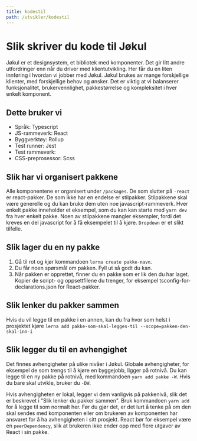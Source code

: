 ```yaml
---
title: kodestil
path: /utvikler/kodestil
---
```


# Slik skriver du kode til Jøkul

Jøkul er et designsystem, et bibliotek med komponenter. Det gir litt andre utfordringer enn når du driver med klientutvikling. Her får du en liten innføring i hvordan vi jobber med Jøkul. Jøkul brukes av mange forskjellige klienter, med forskjellige behov og ønsker. Det er viktig at vi balanserer funksjonalitet, brukervennlighet, pakkestørrelse og kompleksitet i hver enkelt komponent.

## Dette bruker vi

-   Språk: Typescript
-   JS-rammeverk: React
-   Byggverktøy: Rollup
-   Test runner: Jest
-   Test rammeverk:
-   CSS-preprosessor: Scss

## Slik har vi organisert pakkene

Alle komponentene er organisert under `/packages`. De som slutter på `-react` er react-pakker. De som ikke har en endelse er stilpakker. Stilpakkene skal være generelle og du kan bruke dem uten noe javascript-rammeverk. Hver enkelt pakke inneholder et eksempel, som du kan kan starte med `yarn dev` fra hver enkelt pakke. Noen av stilpakkene mangler eksempler, fordi det kreves en del javascript for å få eksempelet til å kjøre. `Dropdown` er et slikt tilfelle.

## Slik lager du en ny pakke

1. Gå til rot og kjør kommandoen `lerna create pakke-navn`.
2. Du får noen spørsmål om pakken. Fyll ut så godt du kan.
3. Når pakken er opprettet, finner du en pakke som er lik den du har laget. Kopier de script- og oppsettfilene du trenger, for eksempel tsconfig-for-declarations.json for React-pakker.

## Slik lenker du pakker sammen

Hvis du vil legge til en pakke i en annen, kan du fra hvor som helst i prosjektet kjøre `lerna add pakke-som-skal-legges-til --scope=pakken-den-skal-inn-i`

## Slik legger du til en avhengighet

Det finnes avhengigheter på ulike nivåer i Jøkul. Globale avhengigheter, for eksempel de som trengs til å kjøre en byggejobb, ligger på rotnivå. Du kan legge til en ny pakke på rotnivå, med kommandoen `yarn add pakke -W`. Hvis du bare skal utvikle, bruker du `-DW`.

Hvis avhengigheten er lokal, legger vi dem vanligvis på pakkenivå, slik det er beskrevet i "Slik lenker du pakker sammen". Bruk kommandoen `yarn add` for å legge til som normalt her. Før du gjør det, er det lurt å tenke på om den skal sendes med komponenten eller om brukeren av komponenten har ansvaret for å ha avhengigheten i sitt prosjekt. React bør for eksempel være en `peerDependency`, slik at brukeren ikke ender opp med flere utgaver av React i sin pakke.
